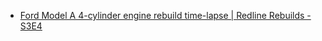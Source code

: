 - [Ford Model A 4-cylinder engine rebuild time-lapse | Redline Rebuilds - S3E4](https://youtu.be/GGn-5VoS-m8)
